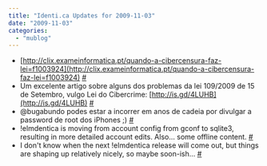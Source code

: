 ```yaml
---
title: "Identi.ca Updates for 2009-11-03"
date: "2009-11-03"
categories: 
  - "mublog"
---
```


- [http://clix.exameinformatica.pt/quando-a-cibercensura-faz-lei=f1003924](http://clix.exameinformatica.pt/quando-a-cibercensura-faz-lei=f1003924) [#](http://identi.ca/notice/13643045)
- Um excelente artigo sobre alguns dos problemas da lei 109/2009 de 15 de Setembro, vulgo Lei do Cibercrime: [http://is.gd/4LUHB](http://is.gd/4LUHB) [#](http://identi.ca/notice/13643112)
- @bugabundo podes estar a incorrer em anos de cadeia por divulgar a password de root dos iPhones ;) [#](http://identi.ca/notice/13677936)
- !elmdentica is moving from account config from gconf to sqlite3, resulting in more detailed account edits. Also... some offline content. [#](http://identi.ca/notice/13694364)
- I don't know when the next !elmdentica release will come out, but things are shaping up relatively nicely, so maybe soon-ish... [#](http://identi.ca/notice/13694400)
